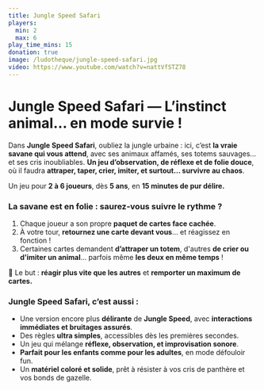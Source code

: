 ```yaml
---
title: Jungle Speed Safari
players:
  min: 2
  max: 6
play_time_mins: 15
donation: true
image: /ludotheque/jungle-speed-safari.jpg
video: https://www.youtube.com/watch?v=nattVfSTZ78
---
```


# **Jungle Speed Safari — L’instinct animal… en mode survie !**

Dans **Jungle Speed Safari**, oubliez la jungle urbaine : ici, c’est **la vraie savane qui vous attend**, avec ses animaux affamés, ses totems sauvages… et ses cris inoubliables. **Un jeu d’observation, de réflexe et de folie douce**, où il faudra **attraper, taper, crier, imiter, et surtout… survivre au chaos**.

Un jeu pour **2 à 6 joueurs**, dès **5 ans**, en **15 minutes de pur délire.**

### La savane est en folie : saurez-vous suivre le rythme ?

1. Chaque joueur a son propre **paquet de cartes face cachée**.
2. À votre tour, **retournez une carte devant vous**… et réagissez en fonction !
3. Certaines cartes demandent **d’attraper un totem**, d'autres **de crier ou d’imiter un animal**… parfois même **les deux en même temps** !

🎯 Le but : **réagir plus vite que les autres** et **remporter un maximum de cartes.**

### Jungle Speed Safari, c’est aussi :

- Une version encore plus **délirante** de **Jungle Speed**, avec **interactions immédiates et bruitages assurés**.
- Des règles **ultra simples**, accessibles dès les premières secondes.
- Un jeu qui mélange **réflexe, observation, et improvisation sonore**.
- **Parfait pour les enfants comme pour les adultes**, en mode défouloir fun.
- Un **matériel coloré et solide**, prêt à résister à vos cris de panthère et vos bonds de gazelle.
